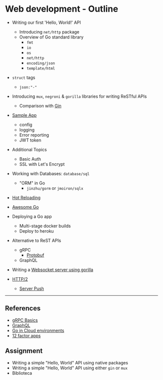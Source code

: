 # Web development - Outline

- Writing our first 'Hello, World!' API
  - Introducing `net/http` package
  - Overview of Go standard library
    - `fmt`
    - `io`
    - `os`
    - `net/http`
    - `encoding/json`
    - `template/html`

- `struct` tags
  - `json:"-"`

- Introducing `mux`, `negroni` & `gorilla` libraries for writing ReSTful APIs
  - Comparison with [Gin](https://github.com/gin-gonic/gin)

- [Sample App](https://github.com/algogrit/yaes-server)
  - config
  - logging
  - Error reporting
  - JWT token

- Additional Topics
  - Basic Auth
  - SSL with Let's Encrypt

- Working with Databases: `database/sql`
  - "ORM" in Go
    - `jinzhu/gorm` or `jmoiron/sqlx`

- [Hot Reloading](http://github.com/codegangsta/gin)
- [Awesome Go](https://awesome-go.com/)

- Deploying a Go app
  - Multi-stage docker builds
  - Deploy to heroku

- Alternative to ReST APIs
  - gRPC
    - [Protobuf](https://grpc.io/docs/guides/)
  - GraphQL

- Writing a [Websocket server using gorilla](http://www.gorillatoolkit.org/pkg/websocket)

- [HTTP/2](https://http2.github.io/)
  - [Server Push](https://blog.golang.org/h2push)

---

## References

- [gRPC Basics](https://grpc.io/docs/tutorials/basic/go/)
- [GraphQL](https://github.com/graphql-go/graphql)
- [Go in Cloud environments](https://rakyll.org/go-cloud/)
- [12 factor apps](https://12factor.net/)

## Assignment

- Writing a simple "Hello, World" API using native packages
- Writing a simple "Hello, World" API using either `gin` or `mux`
- Biblioteca
